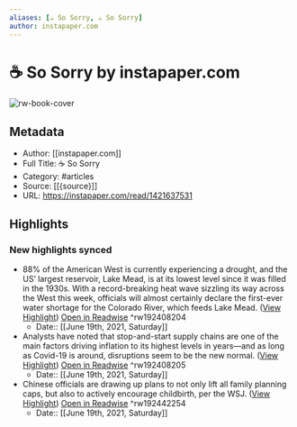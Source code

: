 ```yaml
---
aliases: [☕️ So Sorry, ☕️ So Sorry]
author: instapaper.com
---
```

# ☕️ So Sorry by instapaper.com

![rw-book-cover](https://readwise-assets.s3.amazonaws.com/static/images/article2.74d541386bbf.png)

## Metadata
- Author: [[instapaper.com]]
- Full Title: ☕️ So Sorry
- Category: #articles
- Source: [[{source}]]
- URL: https://instapaper.com/read/1421637531

## Highlights
### New highlights synced
- 88% of the American West is currently experiencing a drought, and the US’ largest reservoir, Lake Mead, is at its lowest level since it was filled in the 1930s. With a record-breaking heat wave sizzling its way across the West this week, officials will almost certainly declare the first-ever water shortage for the Colorado River, which feeds Lake Mead. ([View Highlight](https://instapaper.com/read/1421637531/16714545)) [Open in Readwise](https://readwise.io/open/192408204) ^rw192408204
    - Date:: [[June 19th, 2021, Saturday]]
- Analysts have noted that stop-and-start supply chains are one of the main factors driving inflation to its highest levels in years—and as long as Covid-19 is around, disruptions seem to be the new normal. ([View Highlight](https://instapaper.com/read/1421637531/16714556)) [Open in Readwise](https://readwise.io/open/192408205) ^rw192408205
    - Date:: [[June 19th, 2021, Saturday]]
- Chinese officials are drawing up plans to not only lift all family planning caps, but also to actively encourage childbirth, per the WSJ. ([View Highlight](https://instapaper.com/read/1421637531/16714591)) [Open in Readwise](https://readwise.io/open/192442254) ^rw192442254
    - Date:: [[June 19th, 2021, Saturday]]

